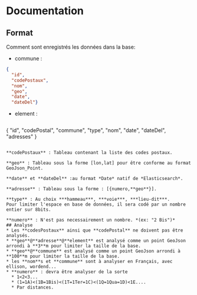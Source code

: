 # Documentation
## Format
Comment sont enregistrés les données dans la base:
- commune :
```json
{
  "id",
  "codePostaux",
  "nom",
  "geo",
  "date",
  "dateDel"}
```
- element :
   ```json
{
  "id",
  "codePostal",
  "commune",
  "type",
  "nom",
  "date",
  "dateDel",
  "adresses"
}
```

**codePostaux** : Tableau contenant la liste des codes postaux.

**geo** : Tableau sous la forme [lon,lat] pour être conforme au format GeoJson_Point.

**date** et **dateDel** :au format *Date* natif de *Elasticsearch*.

**adresse** : Tableau sous la forme : [{numero,**geo**}].

**type** : Au choix ***hammeau***, ***voie***, ***lieu-dit***.
Pour limiter l'espace en base de données, il sera codé par un nombre entier sur 8bits.

**numero** : N'est pas necessairement un nombre. *(ex: "2 Bis")*
## Analyse
* Les **codesPostaux** ainsi que **codePostal** ne doivent pas être analysés.
* **geo**@**adresse**@**element** est analysé comme un point GeoJson arrondi à **3**m pour limiter la taille de la base.
* **geo**@**commune** est analysé comme un point GeoJson arrondi à **100**m pour limiter la taille de la base.
* les **nom**s et **commune** sont à analyser en Français, avec ellison, wordend...
* **numero** : devra être analyser de la sorte 
  * 1<2<3...
  * (1=1A)<(1B=1Bis)<(1T=1Ter=1C)<(1Q=1Qua=1D)<1E....
  * Par distances.

